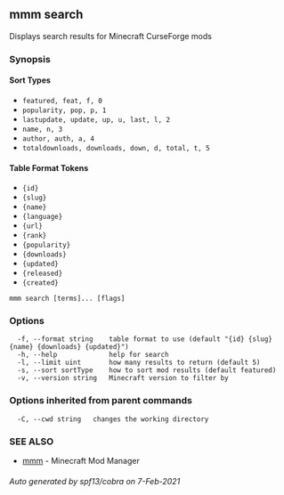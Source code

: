 ## mmm search

Displays search results for Minecraft CurseForge mods

### Synopsis

#### Sort Types
- `featured, feat, f, 0`
- `popularity, pop, p, 1`
- `lastupdate, update, up, u, last, l, 2`
- `name, n, 3`
- `author, auth, a, 4`
- `totaldownloads, downloads, down, d, total, t, 5`

#### Table Format Tokens
- `{id}`
- `{slug}`
- `{name}`
- `{language}`
- `{url}`
- `{rank}`
- `{popularity}`
- `{downloads}`
- `{updated}`
- `{released}`
- `{created}`

```
mmm search [terms]... [flags]
```

### Options

```
  -f, --format string    table format to use (default "{id} {slug} {name} {downloads} {updated}")
  -h, --help             help for search
  -l, --limit uint       how many results to return (default 5)
  -s, --sort sortType    how to sort mod results (default featured)
  -v, --version string   Minecraft version to filter by
```

### Options inherited from parent commands

```
  -C, --cwd string   changes the working directory
```

### SEE ALSO

* [mmm](mmm.md)	 - Minecraft Mod Manager

###### Auto generated by spf13/cobra on 7-Feb-2021
